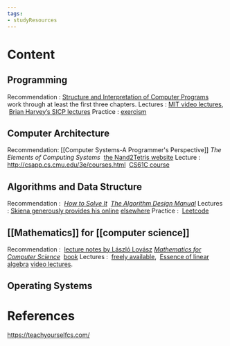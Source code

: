 ```yaml
---
tags:
- studyResources 
---
```

# Content
## Programming 
Recommendation : [Structure and Interpretation of Computer Programs](https://sarabander.github.io/sicp/html/index.xhtml)  
work through at least the first three chapters.
Lectures : [MIT video lectures](https://ocw.mit.edu/courses/6-001-structure-and-interpretation-of-computer-programs-spring-2005/video_galleries/video-lectures/),  [Brian Harvey’s SICP lectures](https://archive.org/details/ucberkeley-webcast-PL3E89002AA9B9879E?sort=titleSorter) 
Practice : [exercism](http://exercism.io/) 
## Computer Architecture 
Recommendation: [[Computer Systems-A Programmer's Perspective]]
_The Elements of Computing Systems_  [the Nand2Tetris website](http://www.nand2tetris.org/) 
Lecture : http://csapp.cs.cmu.edu/3e/courses.html  [CS61C course](http://inst.eecs.berkeley.edu/~cs61c/sp15/) 
## Algorithms and Data Structure 
Recommendation :  _[How to Solve It](https://smile.amazon.com/How-Solve-Mathematical-Princeton-Science/dp/069116407X/)_  _[The Algorithm Design Manual](https://smile.amazon.com/Algorithm-Design-Manual-Steven-Skiena/dp/1848000693/)_ 
Lectures : [Skiena generously provides his online](https://www3.cs.stonybrook.edu/~skiena/373/videos/) [elsewhere](http://timroughgarden.org/videos.html) 
Practice :  [Leetcode](http://leetcode.com/) 
## [[Mathematics]] for [[computer science]] 
Recommendation  :  [lecture notes by László Lovász](https://cims.nyu.edu/~regev/teaching/discrete_math_fall_2005/dmbook.pdf) _[Mathematics for Computer Science](https://courses.csail.mit.edu/6.042/spring17/mcs.pdf)_   [book](https://www.amazon.com/Introduction-Linear-Algebra-Gilbert-Strang/dp/0980232775/) 
Lectures :  [freely available](https://ocw.mit.edu/courses/6-042j-mathematics-for-computer-science-fall-2010/video_galleries/video-lectures/),  [Essence of linear algebra](https://www.youtube.com/playlist?list=PLZHQObOWTQDPD3MizzM2xVFitgF8hE_ab) [video lectures](https://ocw.mit.edu/courses/18-06sc-linear-algebra-fall-2011/). 
## Operating Systems 
# References 
https://teachyourselfcs.com/